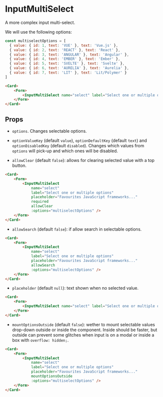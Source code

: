 <script setup>
import InputMultiSelect from '../../../lib/components/form/InputMultiSelect.vue'
import Form from '../../../lib/components/form/Form.vue'
import Card from '../../../lib/components/info/Card.vue'

const multiselectOptions = [
  { value: { id: 1, text: 'VUE' }, text: 'Vue.js' },
  { value: { id: 2, text: 'REACT' }, text: 'React' },
  { value: { id: 3, text: 'ANGULAR' }, text: 'Angular' },
  { value: { id: 4, text: 'EMBER' }, text: 'Ember' },
  { value: { id: 5, text: 'SVELTE' }, text: 'Svelte' },
  { value: { id: 6, text: 'AURELIA' }, text: 'Aurelia' },
  { value: { id: 7, text: 'LIT' }, text: 'Lit/Polymer' }
]
</script>

<style>
.vp-doc .input-select__list {
    padding-left: 0 !important;
    margin: 0 !important;
}

.vp-doc .input-select__error-message {
    height: auto !important;
    line-height: 1.2 !important;
    margin: 0 !important;
}
</style>

# InputMultiSelect

A more complex input multi-select.

We will use the following options:

```js
const multiselectOptions = [
  { value: { id: 1, text: 'VUE' }, text: 'Vue.js' },
  { value: { id: 2, text: 'REACT' }, text: 'React' },
  { value: { id: 3, text: 'ANGULAR' }, text: 'Angular' },
  { value: { id: 4, text: 'EMBER' }, text: 'Ember' },
  { value: { id: 5, text: 'SVELTE' }, text: 'Svelte' },
  { value: { id: 6, text: 'AURELIA' }, text: 'Aurelia' },
  { value: { id: 7, text: 'LIT' }, text: 'Lit/Polymer' }
]
```

<Card>
    <Form>
        <InputMultiSelect name="select" label="Select one or multiple options" placeholder="Favourites JavaScript frameworks..." required :options="multiselectOptions" />
    </Form>
</Card>

```html
<Card>
    <Form>
        <InputMultiSelect name="select" label="Select one or multiple options" placeholder="Favourites JavaScript frameworks..." required :options="multiselectOptions" />
    </Form>
</Card>
```

<div class="mb-xs-8" />

## Props

- `options`. Changes selectable options.

<div class="mb-xs-8" />

- `optionValueKey` (default `value`), `optionDefaultKey` (default `text`) and `optionDisabledKey` (default `disabled`). Changes which values from `options` will pick-up and which ones will be disabled.

<div class="mb-xs-8" />

- `allowClear` (default `false`): allows for clearing selected value with a top button.

<div class="mb-xs-4" />

<Card>
    <Form>
        <InputMultiSelect
            name="select"
            label="Select one or multiple options"
            placeholder="Favourites JavaScript frameworks..."
            required
            allowClear
            :options="multiselectOptions" />
    </Form>
</Card>

```html
<Card>
    <Form>
        <InputMultiSelect
            name="select"
            label="Select one or multiple options"
            placeholder="Favourites JavaScript frameworks..."
            required
            allowClear
            :options="multiselectOptions" />
    </Form>
</Card>
```

<div class="mb-xs-8" />

- `allowSearch` (default `false`): if allow search in selectable options.

<div class="mb-xs-4" />

<Card>
    <Form>
        <InputMultiSelect
            name="select"
            label="Select one or multiple options"
            placeholder="Favourites JavaScript frameworks..."
            allowSearch
            :options="multiselectOptions" />
    </Form>
</Card>

```html
<Card>
    <Form>
        <InputMultiSelect
            name="select"
            label="Select one or multiple options"
            placeholder="Favourites JavaScript frameworks..."
            allowSearch
            :options="multiselectOptions" />
    </Form>
</Card>
```

<div class="mb-xs-8" />

- `placeholder` (default `null`): text shown when no selected value.

<Card>
    <Form>
        <InputMultiSelect name="select" label="Select one or multiple options" placeholder="Select your favourites JavaScript frameworks..." required :options="multiselectOptions" />
    </Form>
</Card>

```html
<Card>
    <Form>
        <InputMultiSelect name="select" label="Select one or multiple options" placeholder="Select your favourites JavaScript frameworks..." required :options="multiselectOptions" />
    </Form>
</Card>
```

<div class="mb-xs-8" />

- `mountOptionsOutside` (default `false`): wether to mount selectable values drop-down outside or inside the component. Inside should be faster, but outside can prevent some glitches when input is on a modal or inside a box with `overflow: hidden;`.

<div class="mb-xs-4" />

<Card>
    <Form>
        <InputMultiSelect
            name="select"
            label="Select one or multiple options"
            placeholder="Favourites JavaScript frameworks..."
            mountOptionsOutside
            :options="multiselectOptions" />
    </Form>
</Card>

```html
<Card>
    <Form>
        <InputMultiSelect
            name="select"
            label="Select one or multiple options"
            placeholder="Favourites JavaScript frameworks..."
            mountOptionsOutside
            :options="multiselectOptions" />
    </Form>
</Card>
```

<div class="mb-xs-8" />